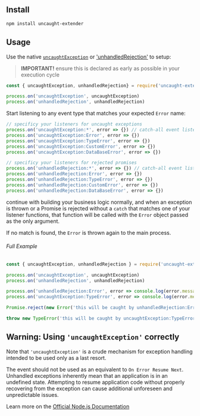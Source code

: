
## Install

```bash
npm install uncaught-extender
```

## Usage

Use the native [`uncaughtException`][uncaughtException] or ['unhandledRejection'][unhandledRejection] to setup:

> **IMPORTANT!** ensure this is declared as early as possible in your execution cycle

```js
const { uncaughtException, unhandledRejection} = require('uncaught-extender')

process.on('uncaughtException', uncaughtException)
process.on('unhandledRejection', unhandledRejection)
```

Start listening to any event type that matches your expected `Error` name:

```js
// specificy your listeners for uncaught exceptions
process.on('uncaughtException:*', error => {}) // catch-all event listener
process.on('uncaughtException:Error', error => {})
process.on('uncaughtException:TypeError', error => {})
process.on('uncaughtException:CustomError', error => {})
process.on('uncaughtException:DataBaseError', error => {})

// specificy your listeners for rejected promises
process.on('unhandledRejection:*', error => {}) // catch-all event listener
process.on('unhandledRejection:Error', error => {})
process.on('unhandledRejection:TypeError', error => {})
process.on('unhandledRejection:CustomError', error => {})
process.on('unhandledRejection:DataBaseError', error => {})
```

continue with building your business logic normally, 
and when an exception is thrown or a Promise is rejected without a `catch` that matches one of your listener functions, 
that function will be called with the `Error` object passed as the only argument.

If no match is found, the `Error` is thrown again to the main process.

###### Full Example

```js
const { uncaughtException, unhandledRejection } = require('uncaught-extender')

process.on('uncaughtException', uncaughtException)
process.on('unhandledRejection', unhandledRejection)

process.on('unhandledRejection:Error', error => console.log(error.message))
process.on('uncaughtException:TypeError', error => console.log(error.message))

Promise.reject(new Error('this will be caught by unhandledRejection:Error'))

throw new TypeError('this will be caught by uncaughtException:TypeError')
```

## Warning: Using `'uncaughtException'` correctly

Note that `'uncaughtException'` is a crude mechanism for exception handling intended to be used only as a last resort. 

The event should not be used as an equivalent to `On Error Resume Next`. 
Unhandled exceptions inherently mean that an application is in an undefined state. 
Attempting to resume application code without properly recovering from the exception can cause additional unforeseen and unpredictable issues.

Learn more on the [Official Node.js Documentation](https://nodejs.org/api/process.html#process_warning_using_uncaughtexception_correctly)

[uncaughtException]: https://nodejs.org/api/process.html#process_event_uncaughtexception
[unhandledRejection]: https://nodejs.org/api/process.html#process_event_unhandledrejection
